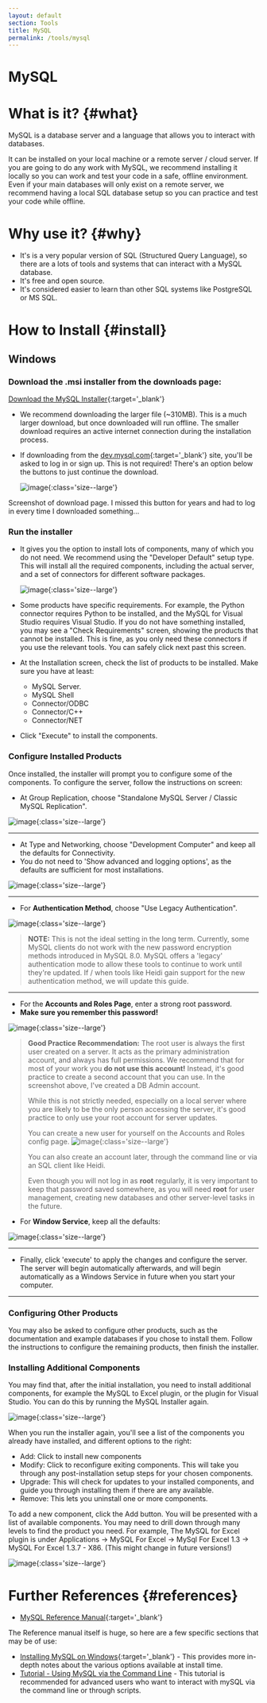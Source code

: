 ```yaml
---
layout: default
section: Tools
title: MySQL
permalink: /tools/mysql
---
```


# MySQL

# What is it? {#what}

MySQL is a database server and a language that allows you to interact with databases.

It can be installed on your local machine or a remote server / cloud server. If you are going to do any work with MySQL, we recommend installing it locally so you can work and test your code in a safe, offline environment. Even if your main databases will only exist on a remote server, we recommend having a local SQL database setup so you can practice and test your code while offline.

# Why use it? {#why}

- It's is a very popular version of SQL (Structured Query Language), so there are a lots of tools and systems that can interact with a MySQL database.
- It's free and open source.
- It's considered easier to learn than other SQL systems like PostgreSQL or MS SQL.


# How to Install {#install}

## Windows

### Download the .msi installer from the downloads page:

  [Download the MySQL Installer](https://dev.mysql.com/downloads/installer/){:target='_blank'}

- We recommend downloading the larger file (~310MB). This is a much larger download, but once downloaded will run offline. The smaller download requires an active internet connection during the installation process.
- If downloading from the [dev.mysql.com](http://dev.mysql.com){:target='_blank'} site, you'll be asked to log in or sign up. This is not required! There's an option below the buttons to just continue the download.


  ![image](/assets/images/MySQL/begin-your-download.png){:class='size--large'}

Screenshot of download page. I missed this button for years and had to log in every time I downloaded something...

### Run the installer

- It gives you the option to install lots of components, many of which you do not need. We recommend using the "Developer Default" setup type. This will install all the required components, including the actual server, and a set of connectors for different software packages.

  ![image](/assets/images/MySQL/mysql-installer-choose-components.png){:class='size--large'}

- Some products have specific requirements. For example, the Python connector requires Python to be installed, and the MySQL for Visual Studio requires Visual Studio. If you do not have something installed, you may see a "Check Requirements" screen, showing the products that cannot be installed. This is fine, as you only need these connectors if you use the relevant tools. You can safely click next past this screen.
- At the Installation screen, check the list of products to be installed. Make sure you have at least:
  - MySQL Server.
  - MySQL Shell
  - Connector/ODBC
  - Connector/C++
  - Connector/NET
- Click "Execute" to install the components.

### Configure Installed Products

Once installed, the installer will prompt you to configure some of the components. To configure the server, follow the instructions on screen:

- At Group Replication, choose "Standalone MySQL Server / Classic MySQL Replication".

![image](/assets/images/MySQL/group-replication.png){:class='size--large'}

---

- At Type and Networking, choose "Development Computer" and keep all the defaults for Connectivity.
- You do not need to 'Show advanced and logging options', as the defaults are sufficient for most installations.

![image](/assets/images/MySQL/type-and-networking.png){:class='size--large'}

---

- For **Authentication Method**, choose "Use Legacy Authentication".

![image](/assets/images/MySQL/authentication-method.png){:class='size--large'}

> **NOTE:** This is not the ideal setting in the long term. Currently, some MySQL clients do not work with the new password encryption methods introduced in MySQL 8.0. MySQL offers a 'legacy' authentication mode to allow these tools to continue to work until they're updated. If / when tools like Heidi gain support for the new authentication method, we will update this guide.

---

- For the **Accounts and Roles Page**, enter a strong root password. 
- **Make sure you remember this password!**


![image](/assets/images/MySQL/accounts-and-roles.png){:class='size--large'}

> **Good Practice Recommendation:** The root user is always the first user created on a server. It acts as the primary administration account, and always has full permissions. We recommend that for most of your work you **do not use this account!** Instead, it's good practice to create a second account that you can use. In the screenshot above, I've created a DB Admin account.
>
>While this is not strictly needed, especially on a local server where you are likely to be the only person accessing the server, it's good practice to only use your root account for server updates.
>
>You can create a new user for yourself on the Accounts and Roles config page. 
>![image](/assets/images/MySQL/create-new-user.png){:class='size--large'}
>
>You can also create an account later, through the command line or via an SQL client like Heidi.
>
>Even though you will not log in as **root** regularly, it is very important to keep that password saved somewhere, as you will need **root** for user management, creating new databases and other server-level tasks in the future.

- For **Window Service**, keep all the defaults:

![image](/assets/images/MySQL/windows-service.png){:class='size--large'}

---

- Finally, click 'execute' to apply the changes and configure the server. The server will begin automatically afterwards, and will begin automatically as a Windows Service in future when you start your computer.

---

### Configuring Other Products
You may also be asked to configure other products, such as the documentation and example databases if you chose to install them. Follow the instructions to configure the remaining products, then finish the installer.

### Installing Additional Components
You may find that, after the initial installation, you need to install additional components, for example the MySQL to Excel plugin, or the plugin for Visual Studio. You can do this by running the MySQL Installer again. 

![image](/assets/images/MySQL/mysql-installer-add.png){:class='size--large'}

When you run the installer again, you'll see a list of the components you already have installed, and different options to the right:
 - Add: Click to install new components
 - Modify: Click to reconfigure exiting components. This will take you through any post-installation setup steps for your chosen components.
 - Upgrade: This will check for updates to your installed components, and guide you through installing them if there are any available.
 - Remove: This lets you uninstall one or more components.

To add a new component, click the Add button. You will be presented with a list of available components. You may need to drill down through many levels to find the product you need. For example, The MySQL for Excel plugin is under Applications -> MySQL For Excel -> MySql For Excel 1.3 -> MySQL For Excel 1.3.7 - X86. (This might change in future versions!)

![image](/assets/images/MySQL/mysql-installer-choose-components.png){:class='size--large'}

# Further References {#references}

- [MySQL Reference Manual](https://dev.mysql.com/doc/refman/8.0/en/){:target='_blank'}

The Reference manual itself is huge, so here are a few specific sections that may be of use:
- [Installing MySQL on Windows](https://dev.mysql.com/doc/refman/8.0/en/windows-installation.html){:target='_blank'} - This provides more in-depth notes about the various options available at install time.
- [Tutorial - Using MySQL via the Command Line](https://dev.mysql.com/doc/refman/8.0/en/tutorial.html) - This tutorial is recommended for advanced users who want to interact with mySQL via the command line or through scripts.
